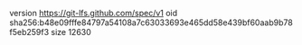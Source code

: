 version https://git-lfs.github.com/spec/v1
oid sha256:b48e09fffe84797a54108a7c63033693e465dd58e439bf60aab9b78f5eb259f3
size 12630
